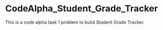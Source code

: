 # CodeAlpha_Student_Grade_Tracker
This is a code alpha task 1 problem to bulid Student Grade Tracker.
